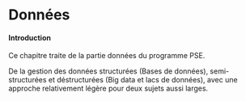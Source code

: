 # Données

#### Introduction

Ce chapitre traite de la partie données du programme PSE.

De la gestion des données structurées (Bases de données), semi-structurées et déstructurées (Big data et lacs de données), avec
une approche relativement légère pour deux sujets aussi larges.
